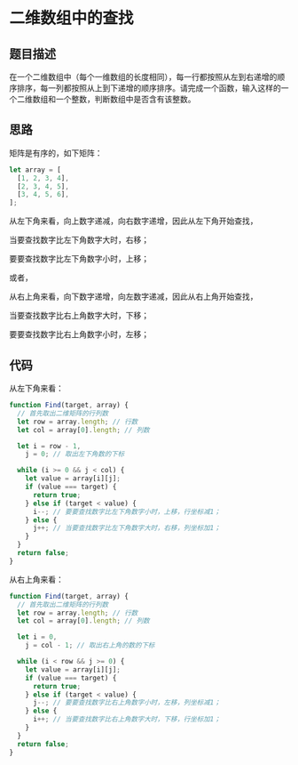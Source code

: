 # 二维数组中的查找

## 题目描述

在一个二维数组中（每个一维数组的长度相同），每一行都按照从左到右递增的顺序排序，每一列都按照从上到下递增的顺序排序。请完成一个函数，输入这样的一个二维数组和一个整数，判断数组中是否含有该整数。

## 思路

矩阵是有序的，如下矩阵：

```javascript
let array = [
  [1, 2, 3, 4],
  [2, 3, 4, 5],
  [3, 4, 5, 6],
];
```

从左下角来看，向上数字递减，向右数字递增，因此从左下角开始查找，

当要查找数字比左下角数字大时，右移；

要要查找数字比左下角数字小时，上移；

或者，

从右上角来看，向下数字递增，向左数字递减，因此从右上角开始查找，

当要查找数字比右上角数字大时，下移；

要要查找数字比右上角数字小时，左移；

## 代码

从左下角来看：

```javascript
function Find(target, array) {
  // 首先取出二维矩阵的行列数
  let row = array.length; // 行数
  let col = array[0].length; // 列数

  let i = row - 1,
    j = 0; // 取出左下角数的下标

  while (i >= 0 && j < col) {
    let value = array[i][j];
    if (value === target) {
      return true;
    } else if (target < value) {
      i--; // 要要查找数字比左下角数字小时，上移，行坐标减1；
    } else {
      j++; // 当要查找数字比左下角数字大时，右移，列坐标加1；
    }
  }
  return false;
}
```

从右上角来看：

```javascript
function Find(target, array) {
  // 首先取出二维矩阵的行列数
  let row = array.length; // 行数
  let col = array[0].length; // 列数

  let i = 0,
    j = col - 1; // 取出右上角的数的下标

  while (i < row && j >= 0) {
    let value = array[i][j];
    if (value === target) {
      return true;
    } else if (target < value) {
      j--; // 要要查找数字比右上角数字小时，左移，列坐标减1；
    } else {
      i++; // 当要查找数字比右上角数字大时，下移，行坐标加1；
    }
  }
  return false;
}
```
